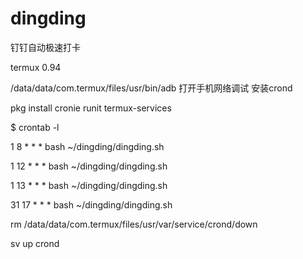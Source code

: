 # dingding
钉钉自动极速打卡

termux 0.94

/data/data/com.termux/files/usr/bin/adb
打开手机网络调试
安装crond

pkg install cronie runit termux-services

$ crontab -l

1 8 * * * bash ~/dingding/dingding.sh

1 12 * * * bash ~/dingding/dingding.sh

1 13 * * * bash ~/dingding/dingding.sh

31 17 * * * bash ~/dingding/dingding.sh

rm /data/data/com.termux/files/usr/var/service/crond/down

sv up crond


